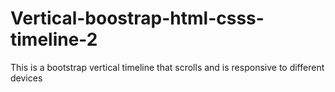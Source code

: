 # Vertical-boostrap-html-csss-timeline-2
This is a bootstrap vertical timeline that scrolls and is responsive to different devices 
